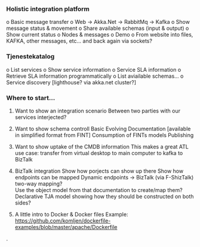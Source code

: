 ﻿

### Holistic integration platform

  o Basic message transfer
  	o Web -> Akka.Net -> RabbitMq -> Kafka
  o Show message status & movement
  o Share available schemas (input & output)
  o Show current status
  	o Nodes & messages
  o Demo
  	o From website into files, KAFKA, other messages, etc... and back again via sockets?



### Tjenestekatalog

   o List services
   o Show service information
   o Service SLA information
   o Retrieve SLA information programmatically
   o List aviailable schemas...
   o Service discovery [lighthouse? via akka.net cluster?]




### Where to start...


1) Want to show an integration scenario
  Between two parties with our services interjected?

2) Want to show schema controll
  Basic
  Evolving
  Documentation [available in simplified format from FINT]
  Consumption of FINTs models
  Publishing

3) Want to show uptake of the CMDB information
  This makes a great ATL use case: transfer from virtual desktop to main computer to kafka to BizTalk

4) BizTalk integration
  Show how porjects can show up there
  Show how endpoints can be mapped
  Dynamic endpoints -> BizTalk (via F-ShizTalk)
    two-way mapping?  
    Use the object model from that documentation to create/map them?
    Declarative TJA model showing how they should be constructed on both sides?


5) A little intro to Docker & Docker files
  Example: https://github.com/komljen/dockerfile-examples/blob/master/apache/Dockerfile





















.  
